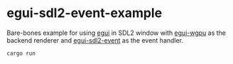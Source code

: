 # egui-sdl2-event-example

Bare-bones example for using [egui](https://github.com/emilk/egui) in SDL2 window
with [egui-wgpu](https://github.com/emilk/egui/tree/master/crates/egui-wgpu) as the backend renderer
and [egui-sdl2-event](https://github.com/kaphula/egui-sdl2-event) as the event handler.

`cargo run`